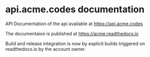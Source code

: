 # api.acme.codes documentation
API Documentation of the api available at https://api.acme.codes

The documentaion is published at https://acme.readthedocs.io

Build and release integration is now by explicit builds triggered on readthedocs.io by the account owner.
